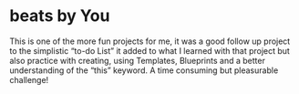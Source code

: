 # beats by You
This is one of the more fun projects for me, it was a good follow up project to the simplistic “to-do List” it added to what I learned with that project but also practice with creating, using Templates, Blueprints and a better understanding of the “this” keyword. A time consuming but pleasurable challenge!
